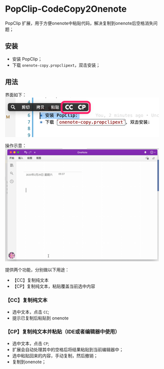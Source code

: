 # PopClip-CodeCopy2Onenote

PopClip 扩展，用于方便onenote中粘贴代码，解决复制到onenote后空格消失问题；

## 安装
* 安装 PopClip；
* 下载 `onenote-copy.propclipext`，双击安装；


## 用法
界面如下：    
![](documents/images/ext-ui.png)

操作示意：
    ![](documents/images/snapshot.gif)

提供两个功能，分别做以下用途：
* 【CC】复制纯文本
* 【CP】复制纯文本，粘贴覆盖当前选中内容

### 【CC】复制纯文本
* 选中文本，点击 `CC`;
* 提示已复制后粘贴到 onenote

### 【CP】复制纯文本并粘贴（IDE或者编辑器中使用）
* 选中文本，点击 `CP`;
* 扩展会自动处理其中的空格后将结果粘贴到当前编辑器中；
* 选中粘贴回来的内容，手动复制，然后撤销；
* 复制到onenote；







